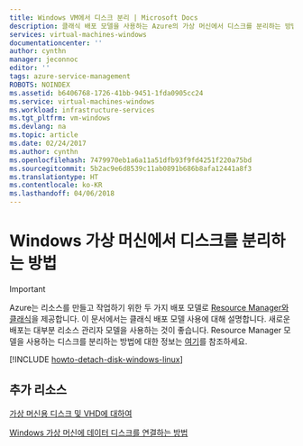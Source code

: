 ```yaml
---
title: Windows VM에서 디스크 분리 | Microsoft Docs
description: 클래식 배포 모델을 사용하는 Azure의 가상 머신에서 디스크를 분리하는 방법을 알아봅니다.
services: virtual-machines-windows
documentationcenter: ''
author: cynthn
manager: jeconnoc
editor: ''
tags: azure-service-management
ROBOTS: NOINDEX
ms.assetid: b6406768-1726-41bb-9451-1fda0905cc24
ms.service: virtual-machines-windows
ms.workload: infrastructure-services
ms.tgt_pltfrm: vm-windows
ms.devlang: na
ms.topic: article
ms.date: 02/24/2017
ms.author: cynthn
ms.openlocfilehash: 7479970eb1a6a11a51dfb93f9fd4251f220a75bd
ms.sourcegitcommit: 5b2ac9e6d8539c11ab0891b686b8afa12441a8f3
ms.translationtype: HT
ms.contentlocale: ko-KR
ms.lasthandoff: 04/06/2018
---
```

# <a name="how-to-detach-a-disk-from-a-windows-virtual-machine"></a>Windows 가상 머신에서 디스크를 분리하는 방법
> [!IMPORTANT]
> Azure는 리소스를 만들고 작업하기 위한 두 가지 배포 모델로 [Resource Manager와 클래식](../../../resource-manager-deployment-model.md)을 제공합니다. 이 문서에서는 클래식 배포 모델 사용에 대해 설명합니다. 새로운 배포는 대부분 리소스 관리자 모델을 사용하는 것이 좋습니다. Resource Manager 모델을 사용하는 디스크를 분리하는 방법에 대한 정보는 [여기](../../virtual-machines-windows-detach-disk.md?toc=%2fazure%2fvirtual-machines%2fwindows%2ftoc.json)를 참조하세요.

[!INCLUDE [howto-detach-disk-windows-linux](../../../../includes/howto-detach-disk-windows-linux.md)]

## <a name="additional-resources"></a>추가 리소스
[가상 머신용 디스크 및 VHD에 대하여](../about-disks-and-vhds.md?toc=%2fazure%2fvirtual-machines%2fwindows%2ftoc.json)

[Windows 가상 머신에 데이터 디스크를 연결하는 방법](attach-disk.md)
